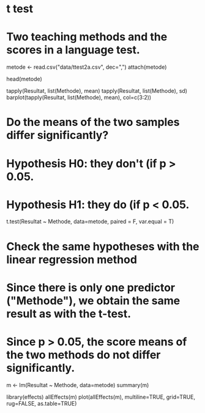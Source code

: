 # t test

# Two teaching methods and the scores in a language test.
metode <- read.csv("data/ttest2a.csv", dec=",")
attach(metode)

head(metode)

tapply(Resultat, list(Methode), mean)
tapply(Resultat, list(Methode), sd)
barplot(tapply(Resultat, list(Methode), mean), col=c(3:2))

# Do the means of the two samples differ significantly?
# Hypothesis H0: they don't (if p > 0.05.
# Hypothesis H1: they do (if p < 0.05.
t.test(Resultat ~ Methode, data=metode, paired = F, var.equal = T)


# Check the same hypotheses with the linear regression method
# Since there is only one predictor ("Methode"), we obtain the same result as with the t-test.
# Since p > 0.05, the score means of the two methods do not differ significantly.
m <- lm(Resultat ~ Methode, data=metode)
summary(m)

library(effects)
allEffects(m)
plot(allEffects(m), multiline=TRUE, grid=TRUE, rug=FALSE, as.table=TRUE)
